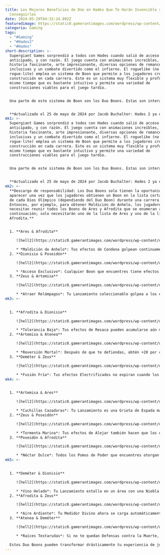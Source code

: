 ```yaml
---
title: Los Mejores Beneficios de Dúo en Hades Que Te Harán Invencible y Cómo
  Conseguirlos
date: 2024-05-29T04:32:24.892Z
featuredimage: https://static0.gamerantimages.com/wordpress/wp-content/uploads/2024/05/hades-duo-boon-list-header-image.jpg?q=70&fit=contain&w=1140&h=&dpr=1
categoria: Gaming
tags:
  - "#Gaming"
  - "#Hades2"
  - "#Hades"
short-description: >-
  Supergiant Games sorprendió a todos con Hades cuando salió de acceso
  anticipado, y con razón. El juego cuenta con animaciones increíbles, una
  historia fascinante, arte impresionante, diversas opciones de romance
  inclusivas y un combate divertido como el infierno. El roguelike (no
  rogue-lite) emplea un sistema de Boon que permite a los jugadores crear una
  construcción en cada carrera. Este es un sistema muy flexible y profundo, al
  mismo tiempo que es bastante intuitivo y permite una variedad de
  construcciones viables para el juego tardío.


  Una parte de este sistema de Boon son los Duo Boons. Estas son interacciones entre dos dioses, que resultan en un nuevo Boon personalizado que combina las características de ambos Boons de los dioses. Estos Duo Boons son poderosos y son una gran opción para cualquier construcción. Y más tarde, a medida que un jugador perfecciona su carrera y se adapta a un estilo de juego, conocer estos Boons y sus interacciones será muy útil. Entonces, aquí están todos los dioses que se llevan bien entre sí en el querido juego indie que es Hades, y lo que significa para el querido viejo Zag.


  **Actualizado el 25 de mayo de 2024 por Jacob Buchalter: Hades 2 ya está disponible y es amado por el público en general, y curiosamente, en realidad está haciendo que mucha gente vuelva a revisar el primer juego de Hade**
mk1: >-
  Supergiant Games sorprendió a todos con Hades cuando salió de acceso
  anticipado, y con razón. El juego cuenta con animaciones increíbles, una
  historia fascinante, arte impresionante, diversas opciones de romance
  inclusivas y un combate divertido como el infierno. El roguelike (no
  rogue-lite) emplea un sistema de Boon que permite a los jugadores crear una
  construcción en cada carrera. Este es un sistema muy flexible y profundo, al
  mismo tiempo que es bastante intuitivo y permite una variedad de
  construcciones viables para el juego tardío.


  Una parte de este sistema de Boon son los Duo Boons. Estas son interacciones entre dos dioses, que resultan en un nuevo Boon personalizado que combina las características de ambos Boons de los dioses. Estos Duo Boons son poderosos y son una gran opción para cualquier construcción. Y más tarde, a medida que un jugador perfecciona su carrera y se adapta a un estilo de juego, conocer estos Boons y sus interacciones será muy útil. Entonces, aquí están todos los dioses que se llevan bien entre sí en el querido juego indie que es Hades, y lo que significa para el querido viejo Zag.


  **Actualizado el 25 de mayo de 2024 por Jacob Buchalter: Hades 2 ya está disponible y es amado por el público en general, y curiosamente, en realidad está haciendo que mucha gente vuelva a revisar el primer juego de Hades. De hecho, el primer juego recientemente (en el momento de escribir esto) alcanzó un nuevo pico de jugadores concurrentes más alto, así que está claro que a la gente le encanta Hades 2, tanto que están volviendo al primer juego para buscar más. Y, un sistema que se puede encontrar en ambos juegos es el sistema Duo Boon que son Boons raros que tienen la oportunidad de aparecer si Zagreus o Melinoë tienen Boons específicos de dos dioses específicos. Dependiendo de la construcción y del momento en que se ofrecen, los Duo Boons pueden ser algunos de los buff más fuertes que encontrarás en toda tu carrera, así que definitivamente vale la pena saber cuáles son las opciones más fuertes y cómo hacer que te las ofrezcan.**
mk2: >-
  **Descargo de responsabilidad: Los Duo Boons solo tienen la oportunidad de
  aparecer una vez que los jugadores obtienen un Boon en la lista corta de Boons
  de cada Dios Olímpico (dependiendo del Duo Boon) durante una carrera.
  Entonces, por ejemplo, para obtener Maldición de Anhelo, los jugadores no
  necesitan reunir todos los Boons de Ares y Afrodita que se enumeran a
  continuación; solo necesitarán uno de la lista de Ares y uno de la lista de
  Afrodita.**


  1. **Ares & Afrodita**

     ![hell2](https://static0.gamerantimages.com/wordpress/wp-content/uploads/2021/08/Curse-Of-Longing.jpg?q=70&fit=crop&w=1500&dpr=1 "hell2")

     * *Maldición de Anhelo*: Tus efectos de Condena golpean continuamente a los enemigos Débiles.
  2. **Dionisio & Poseidón**

     ![hell2](https://static0.gamerantimages.com/wordpress/wp-content/uploads/2021/08/Exclusive-Access.jpg?q=70&fit=crop&w=1500&dpr=1 "hell2")

     * *Acceso Exclusivo*: Cualquier Boon que encuentres tiene efectos superiores (la rareza mínima del Boon ahora es Épica).
  3. **Zeus & Artemisa**

     ![hell2](https://static0.gamerantimages.com/wordpress/wp-content/uploads/2021/08/Lightning-Rod.jpg?q=70&fit=crop&w=1500&dpr=1 "hell2")

     * *Atraer Relámpagos*: Tu Lanzamiento coleccionable golpea a los enemigos cercanos cada 1 segundo por 70 de Daño de Relámpago.
mk3: >-
  

  1. **Afrodita & Dionisio**

     ![hell2](https://static0.gamerantimages.com/wordpress/wp-content/uploads/2021/08/Low-Tolerance.jpg?q=70&fit=crop&w=1500&dpr=1 "hell2")

     * *Tolerancia Baja*: Tus efectos de Resaca pueden acumularse aún más veces contra enemigos Débiles (+3 al máximo de acumulaciones Débiles).
  2. **Artemisa & Atenea**

     ![hell2](https://static0.gamerantimages.com/wordpress/wp-content/uploads/2021/08/Deadly-Reversal.jpg?q=70&fit=crop&w=1500&dpr=1 "hell2")

     * *Reversión Mortal*: Después de que te defiendas, obtén +20 por ciento de Probabilidad Crítica durante 2 segundos.
  3. **Deméter & Zeus**

     ![hell2](https://static0.gamerantimages.com/wordpress/wp-content/uploads/2021/08/Cold-Fusion.jpg?q=70&fit=crop&w=1500&dpr=1 "hell2")

     * *Fusión Fría*: Tus efectos Electrificados no expiran cuando los enemigos atacan y la duración Electrificada +10 segundos.
mk4: >-
  

  1. **Artemisa & Ares**

     ![hell2](https://static0.gamerantimages.com/wordpress/wp-content/uploads/2021/08/Hunting-Blades.jpg?q=70&fit=crop&w=1500&dpr=1 "hell2")

     * *Cuchillas Cazadoras*: Tu Lanzamiento es una Grieta de Espada más rápida que busca al enemigo más cercano (la duración de búsqueda es de 3.3 segundos).
  2. **Zeus & Poseidón**

     ![hell2](https://static0.gamerantimages.com/wordpress/wp-content/uploads/2021/08/Sea-Storm.jpg?q=70&fit=crop&w=1500&dpr=1 "hell2")

     * *Tormenta Marina*: Tus efectos de Alejar también hacen que los enemigos sean alcanzados por un rayo por 40 de daño.
  3. **Poseidón & Afrodita**

     ![hell2](https://static0.gamerantimages.com/wordpress/wp-content/uploads/2021/08/Sweet-Nectar.jpg?q=70&fit=crop&w=1500&dpr=1 "hell2")

     * *Néctar Dulce*: Todos los Pomos de Poder que encuentres otorgan +1 Niveles de Bonificación a tu Boon de elección.
mk5: >-
  

  1. **Deméter & Dionisio**

     ![hell2](https://static0.gamerantimages.com/wordpress/wp-content/uploads/2021/08/Ice-Wine.jpg?q=70&fit=crop&w=1500&dpr=1 "hell2")

     * *Vino Helado*: Tu Lanzamiento estalla en un área con una Niebla Festiva congelante que inflige Enfriamiento (el Daño de Explosión es +30 por ciento).
  2. **Afrodita & Zeus**

     ![hell2](https://static0.gamerantimages.com/wordpress/wp-content/uploads/2021/08/Smoldering-Air.jpg?q=70&fit=crop&w=1500&dpr=1 "hell2")

     * *Aire Ardiente*: Tu Medidor Divino ahora se carga automáticamente (1 por ciento cada 0.2 segundos), pero está limitado al 25 por ciento total.
  3. **Atenea & Deméter**

     ![hell2](https://static0.gamerantimages.com/wordpress/wp-content/uploads/2021/08/Stubborn-Roots.jpg?q=70&fit=crop&w=1500&dpr=1 "hell2")

     * *Raíces Testarudas*: Si no te quedan Defensas contra la Muerte, tu Salud se recupera lentamente en 1 cada 0.8 segundos (en combate).

  Estos Duo Boons pueden transformar drásticamente tu experiencia de juego y proporcionar un impulso crucial para superar los desafíos de Hades. ¡Así que asegúrate de conocerlos y aprovechar al máximo sus poderes combinados!
---
```

